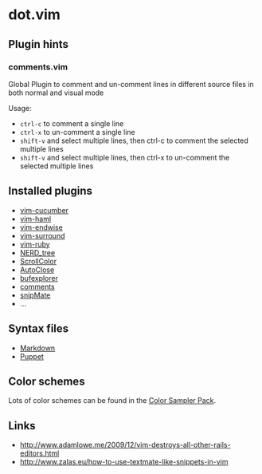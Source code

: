 # dot.vim

## Plugin hints

### comments.vim

Global Plugin to comment and un-comment lines in different source files in
both normal and visual <Shift-V> mode

Usage:

* `ctrl-c` to comment a single line
* `ctrl-x` to un-comment a single line
* `shift-v` and select multiple lines, then ctrl-c to comment the selected multiple lines
* `shift-v` and select multiple lines, then ctrl-x to un-comment the selected multiple lines


## Installed plugins

* [vim-cucumber](http://github.com/tpope/vim-cucumber)
* [vim-haml](http://github.com/tpope/vim-haml)
* [vim-endwise](http://github.com/tpope/vim-endwise)
* [vim-surround](http://github.com/tpope/vim-surround)
* [vim-ruby](http://github.com/vim-ruby/vim-ruby)
* [NERD_tree](http://github.com/scrooloose/nerdtree)
* [ScrollColor](http://www.vim.org/scripts/script.php?script_id=1488)
* [AutoClose](http://www.vim.org/scripts/script.php?script_id=2009)
* [bufexplorer](http://www.vim.org/scripts/script.php?script_id=42)
* [comments](http://www.vim.org/scripts/script.php?script_id=1528)
* [snipMate](http://github.com/msanders/snipmate.vim)
* ...

## Syntax files

* [Markdown](http://www.vim.org/scripts/script.php?script_id=1242)
* [Puppet](https://github.com/puppetlabs/puppet/tree/master/ext/vim/)


## Color schemes

Lots of color schemes can be found in the
[Color Sampler Pack](http://www.vim.org/scripts/script.php?script_id=625).


## Links

* http://www.adamlowe.me/2009/12/vim-destroys-all-other-rails-editors.html
* http://www.zalas.eu/how-to-use-textmate-like-snippets-in-vim
